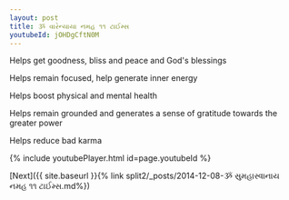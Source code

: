 ```yaml
---
layout: post
title: ૐ વારેન્યાયા નમહ ૧૧ ટાઈમ્સ
youtubeId: jOHDgCftN0M
---
```

 
 
Helps get goodness, bliss and peace and God's blessings
 
Helps remain focused, help generate inner energy 
 
Helps boost physical and mental health 
 
Helps remain grounded and generates a sense of gratitude towards the greater power 
 
Helps reduce bad karma
 
 
 
 


{% include youtubePlayer.html id=page.youtubeId %}
 
[Next]({{ site.baseurl }}{% link  split2/_posts/2014-12-08-ૐ સુમહાસ્વાનાય નમહ ૧૧ ટાઈમ્સ.md%})
 
